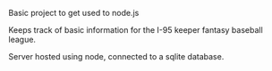 Basic project to get used to node.js

Keeps track of basic information for the I-95 keeper fantasy baseball league.

Server hosted using node, connected to a sqlite database.
